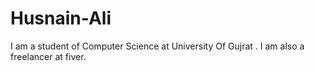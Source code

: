 # Husnain-Ali
I am  a student of Computer Science at University Of Gujrat . I am also a freelancer at fiver.
